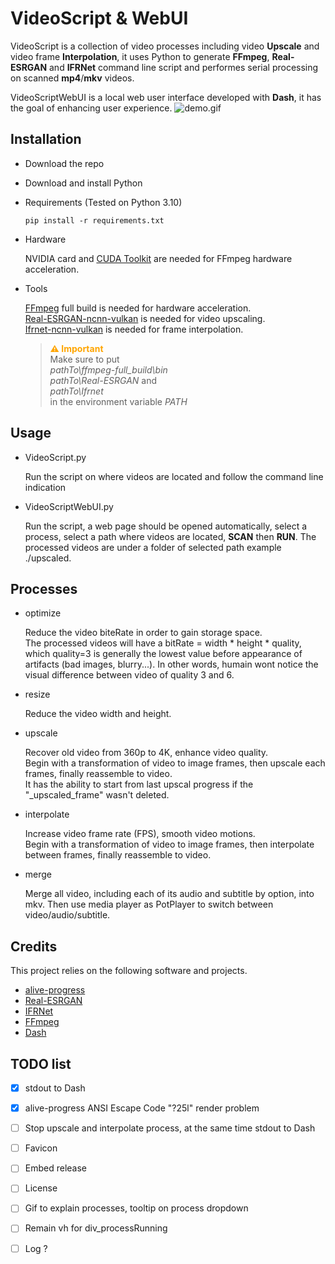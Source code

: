

# VideoScript & WebUI

VideoScript is a collection of video processes including video **Upscale** and video frame **Interpolation**, it uses Python to generate **FFmpeg**, **Real-ESRGAN** and **IFRNet** command line script and performes serial processing on scanned **mp4**/**mkv** videos.

VideoScriptWebUI is a local web user interface developed with **Dash**, it has the goal of enhancing user experience.
![demo.gif](./doc/demo.gif)



## Installation

- Download the repo

- Download and install Python

- Requirements (Tested on Python 3.10)

    ```shell
    pip install -r requirements.txt
    ```

- Hardware

    NVIDIA card and [CUDA Toolkit](https://developer.nvidia.com/cuda-toolkit) are needed for FFmpeg hardware acceleration.

- Tools

    [FFmpeg](https://www.ffmpeg.org/download.html) full build is needed for hardware acceleration.  
    [Real-ESRGAN-ncnn-vulkan](https://github.com/xinntao/Real-ESRGAN-ncnn-vulkan/releases) is needed for video upscaling.  
    [Ifrnet-ncnn-vulkan](https://github.com/nihui/ifrnet-ncnn-vulkan/releases) is needed for frame interpolation.  
    
    > <span style="color:orange">**⚠ Important**</span>  
    > Make sure to put  
    > *pathTo\ffmpeg-full_build\bin*  
    > *pathTo\Real-ESRGAN* and  
    > *pathTo\Ifrnet*  
    > in the environment variable *PATH*



## Usage

- VideoScript.py

    Run the script on where videos are located and follow the command line indication

- VideoScriptWebUI.py

    Run the script, a web page should be opened automatically, select a process, select a path where videos are located, **SCAN** then **RUN**. The processed videos are under a folder of selected path example ./upscaled.



## Processes

- optimize

    Reduce the video biteRate in order to gain storage space.  
    The processed videos will have a bitRate = width * height * quality, which quality=3 is generally the lowest value before appearance of artifacts (bad images, blurry...). In other words, humain wont notice the visual difference between video of quality 3 and 6.

- resize

    Reduce the video width and height.

- upscale

    Recover old video from 360p to 4K, enhance video quality.  
    Begin with a transformation of video to image frames, then upscale each frames, finally reassemble to video.   
    It has the ability to start from last upscal progress if the "_upscaled_frame" wasn't deleted.

- interpolate

    Increase video frame rate (FPS), smooth video motions.  
    Begin with a transformation of video to image frames, then interpolate between frames, finally reassemble to video.

- merge

    Merge all video, including each of its audio and subtitle by option, into mkv. Then use media player as PotPlayer to switch between video/audio/subtitle.



## Credits

This project relies on the following software and projects.
- [alive-progress](https://github.com/rsalmei/alive-progress)
- [Real-ESRGAN](https://github.com/xinntao/Real-ESRGAN)
- [IFRNet](https://github.com/ltkong218/IFRNet)
- [FFmpeg](https://www.ffmpeg.org/)
- [Dash](https://dash.plotly.com/)



## TODO list

- [X] stdout to Dash
- [X] alive-progress ANSI Escape Code "?25l" render problem
- [ ] Stop upscale and interpolate process, at the same time stdout to Dash
- [ ] Favicon
- [ ] Embed release
- [ ] License
- [ ] Gif to explain processes, tooltip on process dropdown
- [ ] Remain vh for div_processRunning
- [ ] Log ?


